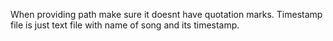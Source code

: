 When providing path make sure it doesnt have quotation marks.
Timestamp file is just text file with name of song and its timestamp.
